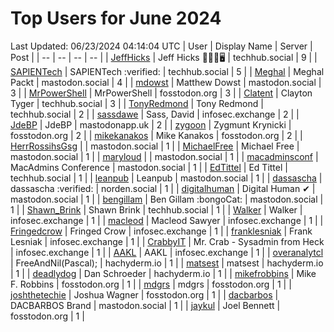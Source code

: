 # Top Users for June 2024
Last Updated: 06/23/2024 04:14:04 UTC
| User | Display Name | Server | Post |
| -- | -- | -- | -- |
| [JeffHicks](https://techhub.social/@JeffHicks) | Jeff Hicks 🐶🎼🍷🖥️ | techhub.social | 9 |
| [SAPIENTech](https://techhub.social/@SAPIENTech) | SAPIENTech :verified: | techhub.social | 5 |
| [Meghal](https://mastodon.social/@Meghal) | Meghal Packt | mastodon.social | 4 |
| [mdowst](https://mastodon.social/@mdowst) | Matthew Dowst | mastodon.social | 3 |
| [MrPowerShell](https://fosstodon.org/@MrPowerShell) | MrPowerShell | fosstodon.org | 3 |
| [Clatent](https://techhub.social/@Clatent) | Clayton Tyger | techhub.social | 3 |
| [TonyRedmond](https://techhub.social/@TonyRedmond) | Tony Redmond | techhub.social | 2 |
| [sassdawe](https://infosec.exchange/@sassdawe) | Sass, David | infosec.exchange | 2 |
| [JdeBP](https://mastodonapp.uk/@JdeBP) | JdeBP | mastodonapp.uk | 2 |
| [zygoon](https://fosstodon.org/@zygoon) | Zygmunt Krynicki | fosstodon.org | 2 |
| [mikekanakos](https://fosstodon.org/@mikekanakos) | Mike Kanakos | fosstodon.org | 2 |
| [HerrRossihsGsg](https://mastodon.social/@HerrRossihsGsg) |  | mastodon.social | 1 |
| [MichaelFree](https://mastodon.social/@MichaelFree) | Michael Free | mastodon.social | 1 |
| [maryloud](https://mastodon.social/@maryloud) |  | mastodon.social | 1 |
| [macadminsconf](https://mastodon.social/@macadminsconf) | MacAdmins Conference | mastodon.social | 1 |
| [EdTittel](https://techhub.social/@EdTittel) | Ed Tittel | techhub.social | 1 |
| [leanpub](https://mastodon.social/@leanpub) | Leanpub | mastodon.social | 1 |
| [dassascha](https://norden.social/@dassascha) | dassascha :verified: | norden.social | 1 |
| [digitalhuman](https://mastodon.social/@digitalhuman) | Digital Human ✔ | mastodon.social | 1 |
| [bengillam](https://mastodon.social/@bengillam) | Ben Gillam :bongoCat: | mastodon.social | 1 |
| [Shawn_Brink](https://techhub.social/@Shawn_Brink) | Shawn Brink | techhub.social | 1 |
| [Walker](https://infosec.exchange/@Walker) | Walker | infosec.exchange | 1 |
| [macleod](https://infosec.exchange/@macleod) | Macleod Sawyer | infosec.exchange | 1 |
| [Fringedcrow](https://infosec.exchange/@Fringedcrow) | Fringed Crow | infosec.exchange | 1 |
| [franklesniak](https://infosec.exchange/@franklesniak) | Frank Lesniak | infosec.exchange | 1 |
| [CrabbyIT](https://infosec.exchange/@CrabbyIT) | Mr. Crab - Sysadmin from Heck | infosec.exchange | 1 |
| [AAKL](https://infosec.exchange/@AAKL) | AAKL | infosec.exchange | 1 |
| [overanalytcl](https://hachyderm.io/@overanalytcl) | FreeAndNil(Pascal); | hachyderm.io | 1 |
| [matsest](https://hachyderm.io/@matsest) | matsest | hachyderm.io | 1 |
| [deadlydog](https://hachyderm.io/@deadlydog) | Dan Schroeder | hachyderm.io | 1 |
| [mikefrobbins](https://fosstodon.org/@mikefrobbins) | Mike F. Robbins | fosstodon.org | 1 |
| [mdgrs](https://fosstodon.org/@mdgrs) | mdgrs | fosstodon.org | 1 |
| [joshthetechie](https://fosstodon.org/@joshthetechie) | Joshua Wagner | fosstodon.org | 1 |
| [dacbarbos](https://mastodon.social/@dacbarbos) | DACBARBOS Brand | mastodon.social | 1 |
| [jaykul](https://fosstodon.org/@jaykul) | Joel Bennett | fosstodon.org | 1 |
